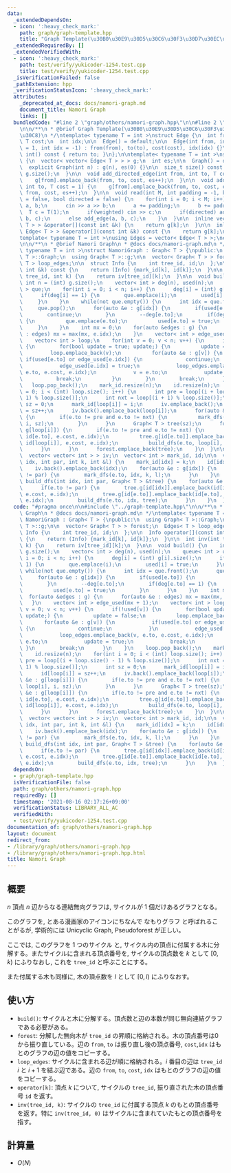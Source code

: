 ```yaml
---
data:
  _extendedDependsOn:
  - icon: ':heavy_check_mark:'
    path: graph/graph-template.hpp
    title: "Graph Template(\u30B0\u30E9\u30D5\u30C6\u30F3\u30D7\u30EC\u30FC\u30C8)"
  _extendedRequiredBy: []
  _extendedVerifiedWith:
  - icon: ':heavy_check_mark:'
    path: test/verify/yukicoder-1254.test.cpp
    title: test/verify/yukicoder-1254.test.cpp
  _isVerificationFailed: false
  _pathExtension: hpp
  _verificationStatusIcon: ':heavy_check_mark:'
  attributes:
    _deprecated_at_docs: docs/namori-graph.md
    document_title: Namori Graph
    links: []
  bundledCode: "#line 2 \"graph/others/namori-graph.hpp\"\n\n#line 2 \"graph/graph-template.hpp\"\
    \n\n/**\n * @brief Graph Template(\u30B0\u30E9\u30D5\u30C6\u30F3\u30D7\u30EC\u30FC\
    \u30C8)\n */\ntemplate< typename T = int >\nstruct Edge {\n  int from, to;\n \
    \ T cost;\n  int idx;\n\n  Edge() = default;\n\n  Edge(int from, int to, T cost\
    \ = 1, int idx = -1) : from(from), to(to), cost(cost), idx(idx) {}\n\n  operator\
    \ int() const { return to; }\n};\n\ntemplate< typename T = int >\nstruct Graph\
    \ {\n  vector< vector< Edge< T > > > g;\n  int es;\n\n  Graph() = default;\n\n\
    \  explicit Graph(int n) : g(n), es(0) {}\n\n  size_t size() const {\n    return\
    \ g.size();\n  }\n\n  void add_directed_edge(int from, int to, T cost = 1) {\n\
    \    g[from].emplace_back(from, to, cost, es++);\n  }\n\n  void add_edge(int from,\
    \ int to, T cost = 1) {\n    g[from].emplace_back(from, to, cost, es);\n    g[to].emplace_back(to,\
    \ from, cost, es++);\n  }\n\n  void read(int M, int padding = -1, bool weighted\
    \ = false, bool directed = false) {\n    for(int i = 0; i < M; i++) {\n      int\
    \ a, b;\n      cin >> a >> b;\n      a += padding;\n      b += padding;\n    \
    \  T c = T(1);\n      if(weighted) cin >> c;\n      if(directed) add_directed_edge(a,\
    \ b, c);\n      else add_edge(a, b, c);\n    }\n  }\n\n  inline vector< Edge<\
    \ T > > &operator[](const int &k) {\n    return g[k];\n  }\n\n  inline const vector<\
    \ Edge< T > > &operator[](const int &k) const {\n    return g[k];\n  }\n};\n\n\
    template< typename T = int >\nusing Edges = vector< Edge< T > >;\n#line 4 \"graph/others/namori-graph.hpp\"\
    \n\n/**\n * @brief Namori Graph\n * @docs docs/namori-graph.md\n */\ntemplate<\
    \ typename T = int >\nstruct NamoriGraph : Graph< T > {\npublic:\n  using Graph<\
    \ T >::Graph;\n  using Graph< T >::g;\n\n  vector< Graph< T > > forest;\n  Edges<\
    \ T > loop_edges;\n\n  struct Info {\n    int tree_id, id;\n  };\n\n  Info operator[](const\
    \ int &k) const {\n    return (Info) {mark_id[k], id[k]};\n  }\n\n  int inv(int\
    \ tree_id, int k) {\n    return iv[tree_id][k];\n  }\n\n  void build() {\n   \
    \ int n = (int) g.size();\n    vector< int > deg(n), used(n);\n    queue< int\
    \ > que;\n    for(int i = 0; i < n; i++) {\n      deg[i] = (int) g[i].size();\n\
    \      if(deg[i] == 1) {\n        que.emplace(i);\n        used[i] = true;\n \
    \     }\n    }\n    while(not que.empty()) {\n      int idx = que.front();\n \
    \     que.pop();\n      for(auto &e : g[idx]) {\n        if(used[e.to]) {\n  \
    \        continue;\n        }\n        --deg[e.to];\n        if(deg[e.to] == 1)\
    \ {\n          que.emplace(e.to);\n          used[e.to] = true;\n        }\n \
    \     }\n    }\n    int mx = 0;\n    for(auto &edges : g) {\n      for(auto &e\
    \ : edges) mx = max(mx, e.idx);\n    }\n    vector< int > edge_used(mx + 1);\n\
    \    vector< int > loop;\n    for(int v = 0; v < n; v++) {\n      if(!used[v])\
    \ {\n        for(bool update = true; update;) {\n          update = false;\n \
    \         loop.emplace_back(v);\n          for(auto &e : g[v]) {\n           \
    \ if(used[e.to] or edge_used[e.idx]) {\n              continue;\n            }\n\
    \            edge_used[e.idx] = true;\n            loop_edges.emplace_back(v,\
    \ e.to, e.cost, e.idx);\n            v = e.to;\n            update = true;\n \
    \           break;\n          }\n        }\n        break;\n      }\n    }\n \
    \   loop.pop_back();\n    mark_id.resize(n);\n    id.resize(n);\n    for(int i\
    \ = 0; i < (int) loop.size(); i++) {\n      int pre = loop[(i + loop.size() -\
    \ 1) % loop.size()];\n      int nxt = loop[(i + 1) % loop.size()];\n      int\
    \ sz = 0;\n      mark_id[loop[i]] = i;\n      iv.emplace_back();\n      id[loop[i]]\
    \ = sz++;\n      iv.back().emplace_back(loop[i]);\n      for(auto &e : g[loop[i]])\
    \ {\n        if(e.to != pre and e.to != nxt) {\n          mark_dfs(e.to, loop[i],\
    \ i, sz);\n        }\n      }\n      Graph< T > tree(sz);\n      for(auto &e :\
    \ g[loop[i]]) {\n        if(e.to != pre and e.to != nxt) {\n          tree.g[id[loop[i]]].emplace_back(id[loop[i]],\
    \ id[e.to], e.cost, e.idx);\n          tree.g[id[e.to]].emplace_back(id[e.to],\
    \ id[loop[i]], e.cost, e.idx);\n          build_dfs(e.to, loop[i], tree);\n  \
    \      }\n      }\n      forest.emplace_back(tree);\n    }\n  }\n\nprivate:\n\
    \  vector< vector< int > > iv;\n  vector< int > mark_id, id;\n\n  void mark_dfs(int\
    \ idx, int par, int k, int &l) {\n    mark_id[idx] = k;\n    id[idx] = l++;\n\
    \    iv.back().emplace_back(idx);\n    for(auto &e : g[idx]) {\n      if(e.to\
    \ != par) {\n        mark_dfs(e.to, idx, k, l);\n      }\n    }\n  }\n\n  void\
    \ build_dfs(int idx, int par, Graph< T > &tree) {\n    for(auto &e : g[idx]) {\n\
    \      if(e.to != par) {\n        tree.g[id[idx]].emplace_back(id[idx], id[e.to],\
    \ e.cost, e.idx);\n        tree.g[id[e.to]].emplace_back(id[e.to], id[idx], e.cost,\
    \ e.idx);\n        build_dfs(e.to, idx, tree);\n      }\n    }\n  }\n};\n"
  code: "#pragma once\n\n#include \"../graph-template.hpp\"\n\n/**\n * @brief Namori\
    \ Graph\n * @docs docs/namori-graph.md\n */\ntemplate< typename T = int >\nstruct\
    \ NamoriGraph : Graph< T > {\npublic:\n  using Graph< T >::Graph;\n  using Graph<\
    \ T >::g;\n\n  vector< Graph< T > > forest;\n  Edges< T > loop_edges;\n\n  struct\
    \ Info {\n    int tree_id, id;\n  };\n\n  Info operator[](const int &k) const\
    \ {\n    return (Info) {mark_id[k], id[k]};\n  }\n\n  int inv(int tree_id, int\
    \ k) {\n    return iv[tree_id][k];\n  }\n\n  void build() {\n    int n = (int)\
    \ g.size();\n    vector< int > deg(n), used(n);\n    queue< int > que;\n    for(int\
    \ i = 0; i < n; i++) {\n      deg[i] = (int) g[i].size();\n      if(deg[i] ==\
    \ 1) {\n        que.emplace(i);\n        used[i] = true;\n      }\n    }\n   \
    \ while(not que.empty()) {\n      int idx = que.front();\n      que.pop();\n \
    \     for(auto &e : g[idx]) {\n        if(used[e.to]) {\n          continue;\n\
    \        }\n        --deg[e.to];\n        if(deg[e.to] == 1) {\n          que.emplace(e.to);\n\
    \          used[e.to] = true;\n        }\n      }\n    }\n    int mx = 0;\n  \
    \  for(auto &edges : g) {\n      for(auto &e : edges) mx = max(mx, e.idx);\n \
    \   }\n    vector< int > edge_used(mx + 1);\n    vector< int > loop;\n    for(int\
    \ v = 0; v < n; v++) {\n      if(!used[v]) {\n        for(bool update = true;\
    \ update;) {\n          update = false;\n          loop.emplace_back(v);\n   \
    \       for(auto &e : g[v]) {\n            if(used[e.to] or edge_used[e.idx])\
    \ {\n              continue;\n            }\n            edge_used[e.idx] = true;\n\
    \            loop_edges.emplace_back(v, e.to, e.cost, e.idx);\n            v =\
    \ e.to;\n            update = true;\n            break;\n          }\n       \
    \ }\n        break;\n      }\n    }\n    loop.pop_back();\n    mark_id.resize(n);\n\
    \    id.resize(n);\n    for(int i = 0; i < (int) loop.size(); i++) {\n      int\
    \ pre = loop[(i + loop.size() - 1) % loop.size()];\n      int nxt = loop[(i +\
    \ 1) % loop.size()];\n      int sz = 0;\n      mark_id[loop[i]] = i;\n      iv.emplace_back();\n\
    \      id[loop[i]] = sz++;\n      iv.back().emplace_back(loop[i]);\n      for(auto\
    \ &e : g[loop[i]]) {\n        if(e.to != pre and e.to != nxt) {\n          mark_dfs(e.to,\
    \ loop[i], i, sz);\n        }\n      }\n      Graph< T > tree(sz);\n      for(auto\
    \ &e : g[loop[i]]) {\n        if(e.to != pre and e.to != nxt) {\n          tree.g[id[loop[i]]].emplace_back(id[loop[i]],\
    \ id[e.to], e.cost, e.idx);\n          tree.g[id[e.to]].emplace_back(id[e.to],\
    \ id[loop[i]], e.cost, e.idx);\n          build_dfs(e.to, loop[i], tree);\n  \
    \      }\n      }\n      forest.emplace_back(tree);\n    }\n  }\n\nprivate:\n\
    \  vector< vector< int > > iv;\n  vector< int > mark_id, id;\n\n  void mark_dfs(int\
    \ idx, int par, int k, int &l) {\n    mark_id[idx] = k;\n    id[idx] = l++;\n\
    \    iv.back().emplace_back(idx);\n    for(auto &e : g[idx]) {\n      if(e.to\
    \ != par) {\n        mark_dfs(e.to, idx, k, l);\n      }\n    }\n  }\n\n  void\
    \ build_dfs(int idx, int par, Graph< T > &tree) {\n    for(auto &e : g[idx]) {\n\
    \      if(e.to != par) {\n        tree.g[id[idx]].emplace_back(id[idx], id[e.to],\
    \ e.cost, e.idx);\n        tree.g[id[e.to]].emplace_back(id[e.to], id[idx], e.cost,\
    \ e.idx);\n        build_dfs(e.to, idx, tree);\n      }\n    }\n  }\n};\n"
  dependsOn:
  - graph/graph-template.hpp
  isVerificationFile: false
  path: graph/others/namori-graph.hpp
  requiredBy: []
  timestamp: '2021-08-16 02:17:26+09:00'
  verificationStatus: LIBRARY_ALL_AC
  verifiedWith:
  - test/verify/yukicoder-1254.test.cpp
documentation_of: graph/others/namori-graph.hpp
layout: document
redirect_from:
- /library/graph/others/namori-graph.hpp
- /library/graph/others/namori-graph.hpp.html
title: Namori Graph
---
```

## 概要

$n$ 頂点 $n$ 辺からなる連結無向グラフは, サイクルが $1$ 個だけあるグラフとなる。

このグラフを, とある漫画家のアイコンにちなんで なもりグラフ と呼ばれることがるが, 学術的には Unicyclic Graph, Pseudoforest が正しい。

ここでは, このグラフを 1 つのサイクル と, サイクル内の頂点に付属する木に分解する。またサイクルに含まれる頂点番号を, サイクルの頂点数を $k$ として $[0, k)$ にふりなおし, これを `tree_id` と呼ぶことにする。

また付属する木も同様に, 木の頂点数を $l$ として $[0, l)$ にふりなおす。


## 使い方

* `build()`: サイクルと木に分解する。頂点数と辺の本数が同じ無向連結グラフである必要がある。
* `forest`: 分解した無向木が `tree_id` の昇順に格納される。木の頂点番号は$0$ から振り直している。辺の `from`, `to` は振り直し後の頂点番号, `cost`,`idx` はもとのグラフの辺の値をコピーする。
* `loop_edges`: サイクルに含まれる辺が順に格納される。$i$ 番目の辺は `tree_id` $i$ と $i+1$ を結ぶ辺である。辺の `from`, `to`, `cost`, `idx` はもとのグラフの辺の値をコピーする。
* `operator[k]`: 頂点 $k$ について, サイクルの `tree_id`, 振り直された木の頂点番号 `id` を返す。
* `inv(tree_id, k)`: サイクルの `tree_id` に付属する頂点 $k$ のもとの頂点番号を返す。特に `inv(tree_id, 0)` はサイクルに含まれていたもとの頂点番号を指す。

## 計算量

* $O(N)$
